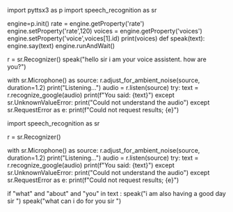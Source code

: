 import pyttsx3 as p
import speech_recognition as sr

engine=p.init()
rate = engine.getProperty('rate')
engine.setProperty('rate',120)
voices = engine.getProperty('voices')
engine.setProperty('voice',voices[1].id)
print(voices)
def speak(text):
  engine.say(text)
  engine.runAndWait()

r = sr.Recognizer()
speak("hello sir i am your voice assistent. how are you?")

with sr.Microphone() as source:
    r.adjust_for_ambient_noise(source, duration=1.2)
    print("Listening...")
    audio = r.listen(source)
try:
    text = r.recognize_google(audio)
    print(f"You said: {text}")
except sr.UnknownValueError:
    print("Could not understand the audio")
except sr.RequestError as e:
    print(f"Could not request results; {e}")

import speech_recognition as sr

r = sr.Recognizer()

with sr.Microphone() as source:
    r.adjust_for_ambient_noise(source, duration=1.2)
    print("Listening...")
    audio = r.listen(source)
try:
    text = r.recognize_google(audio)
    print(f"You said: {text}")
except sr.UnknownValueError:
    print("Could not understand the audio")
except sr.RequestError as e:
    print(f"Could not request results; {e}")


if "what" and "about" and "you" in text :
        speak("i am  also having a good day sir ")
        speak("what can i do for you sir ")
